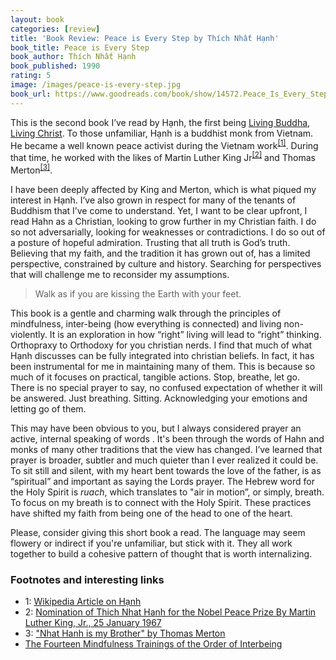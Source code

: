 ```yaml
---
layout: book
categories: [review]
title: 'Book Review: Peace is Every Step by Thích Nhất Hạnh'
book_title: Peace is Every Step
book_author: Thích Nhất Hạnh
book_published: 1990
rating: 5
image: /images/peace-is-every-step.jpg
book_url: https://www.goodreads.com/book/show/14572.Peace_Is_Every_Step?from_search=true
---
```

This is the second book I’ve read by Hạnh, the first being [Living Buddha, Living Christ](https://www.goodreads.com/book/show/73184.Living_Buddha_Living_Christ). To those unfamiliar, Hạnh is a buddhist monk from Vietnam. He became a well known peace activist during the Vietnam work<sup>[[1]](#footnote1)</sup>. During that time, he worked with the likes of Martin Luther King Jr<sup>[[2]](#footnote2)</sup> and Thomas Merton<sup>[[3]](#footnote3)</sup>.

I have been deeply affected by King and Merton, which is what piqued my interest in Hạnh. I’ve also grown in respect for many of the tenants of Buddhism that I’ve come to understand. Yet, I want to be clear upfront, I read Hahn as a Christian, looking to grow further in my Christian faith. I do so not adversarially, looking for weaknesses or contradictions. I do so out of a posture of hopeful admiration. Trusting that all truth is God’s truth. Believing that my faith, and the tradition it has grown out of, has a limited perspective, constrained by culture and history. Searching for perspectives that will challenge me to reconsider my assumptions.  

> Walk as if you are kissing the Earth with your feet.

This book is a gentle and charming walk through the principles of mindfulness, inter-being (how everything is connected) and living non-violently. It is an exploration in how “right” living will lead to “right” thinking. Orthopraxy to Orthodoxy for you christian nerds. I find that much of what Hạnh discusses can be fully integrated into christian beliefs. In fact, it has been instrumental for me in maintaining many of them. This is because so much of it focuses on practical, tangible actions. Stop, breathe, let go. There is no special prayer to say, no confused expectation of whether it will be answered. Just breathing. Sitting. Acknowledging your emotions and letting go of them.  

This may have been obvious to you, but I always considered prayer an active, internal speaking of words . It's been through the words of Hahn and monks of many other traditions that the view has changed. I’ve learned that prayer is broader, subtler and much quieter than I ever realized it could be. To sit still and silent, with my heart bent towards the love of the father, is as “spiritual” and important as saying the Lords prayer. The Hebrew word for the Holy Spirit is *ruach*, which translates to "air in motion”, or simply, breath. To focus on my breath is to connect with the Holy Spirit. These practices have shifted my faith from being one of the head to one of the heart.

Please, consider giving this short book a read. The language may seem flowery or indirect if you're unfamiliar, but stick with it. They all work together to build a cohesive pattern of thought that is worth internalizing.

### Footnotes and interesting links
* <a name="footnote1">1</a>: [Wikipedia Article on Hạnh](https://en.wikipedia.org/wiki/Th%C3%ADch_Nh%E1%BA%A5t_H%E1%BA%A1nh#During_the_Vietnam_War)
* <a name="footnote2">2</a>: [Nomination of Thich Nhat Hanh for the Nobel Peace Prize By Martin Luther King, Jr., 25 January 1967](http://www.hartford-hwp.com/archives/45a/025.html)
* <a name="footnote3">3</a>: ["Nhat Hanh is my Brother" by Thomas Merton](https://www.buddhistdoor.net/features/nhat-hanh-is-my-brother)
* [The Fourteen Mindfulness Trainings of the Order of Interbeing](https://orderofinterbeing.org/for-the-aspirant/fourteen-mindfulness-trainings/)
